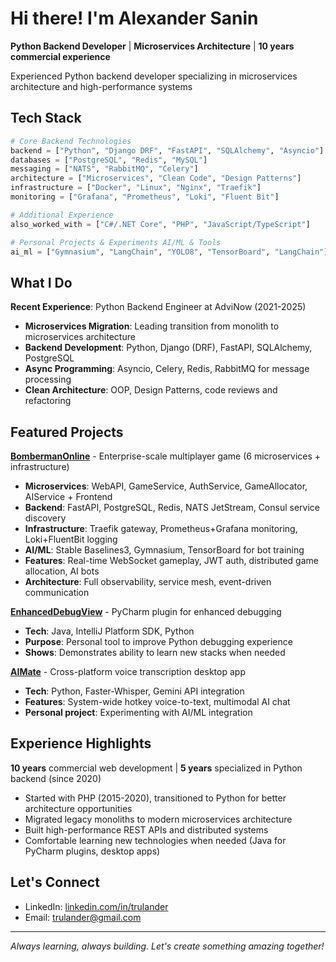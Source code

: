 # Hi there! I'm Alexander Sanin

**Python Backend Developer** | **Microservices Architecture** | **10 years commercial experience**

Experienced Python backend developer specializing in microservices architecture and high-performance systems

## Tech Stack

```python
# Core Backend Technologies
backend = ["Python", "Django DRF", "FastAPI", "SQLAlchemy", "Asyncio"]
databases = ["PostgreSQL", "Redis", "MySQL"]
messaging = ["NATS", "RabbitMQ", "Celery"]
architecture = ["Microservices", "Clean Code", "Design Patterns"]
infrastructure = ["Docker", "Linux", "Nginx", "Traefik"]
monitoring = ["Grafana", "Prometheus", "Loki", "Fluent Bit"]

# Additional Experience
also_worked_with = ["C#/.NET Core", "PHP", "JavaScript/TypeScript"]

# Personal Projects & Experiments AI/ML & Tools  
ai_ml = ["Gymnasium", "LangChain", "YOLO8", "TensorBoard", "LangChain"]
```


## What I Do

**Recent Experience**: Python Backend Engineer at AdviNow (2021-2025)
- **Microservices Migration**: Leading transition from monolith to microservices architecture
- **Backend Development**: Python, Django (DRF), FastAPI, SQLAlchemy, PostgreSQL
- **Async Programming**:  Asyncio, Celery, Redis, RabbitMQ for message processing
- **Clean Architecture**: OOP, Design Patterns, code reviews and refactoring

## Featured Projects

**[BombermanOnline](https://github.com/trulander/BombermanOnline)** - Enterprise-scale multiplayer game (6 microservices + infrastructure)
- **Microservices**: WebAPI, GameService, AuthService, GameAllocator, AIService + Frontend  
- **Backend**: FastAPI, PostgreSQL, Redis, NATS JetStream, Consul service discovery
- **Infrastructure**: Traefik gateway, Prometheus+Grafana monitoring, Loki+FluentBit logging
- **AI/ML**: Stable Baselines3, Gymnasium, TensorBoard for bot training
- **Features**: Real-time WebSocket gameplay, JWT auth, distributed game allocation, AI bots
- **Architecture**: Full observability, service mesh, event-driven communication

**[EnhancedDebugView](https://github.com/trulander/EnhancedDebugView)** - PyCharm plugin for enhanced debugging
- **Tech**: Java, IntelliJ Platform SDK, Python
- **Purpose**: Personal tool to improve Python debugging experience
- **Shows**: Demonstrates ability to learn new stacks when needed

**[AIMate](https://github.com/trulander/AIMate)** - Cross-platform voice transcription desktop app
- **Tech**: Python, Faster-Whisper, Gemini API integration
- **Features**: System-wide hotkey voice-to-text, multimodal AI chat
- **Personal project**: Experimenting with AI/ML integration

## Experience Highlights

**10 years** commercial web development | **5 years** specialized in Python backend (since 2020)
- Started with PHP (2015-2020), transitioned to Python for better architecture opportunities
- Migrated legacy monoliths to modern microservices architecture  
- Built high-performance REST APIs and distributed systems
- Comfortable learning new technologies when needed (Java for PyCharm plugins, desktop apps)


## Let's Connect

- LinkedIn: [linkedin.com/in/trulander](https://www.linkedin.com/in/trulander/)
- Email: trulander@gmail.com

---

*Always learning, always building. Let's create something amazing together!*
